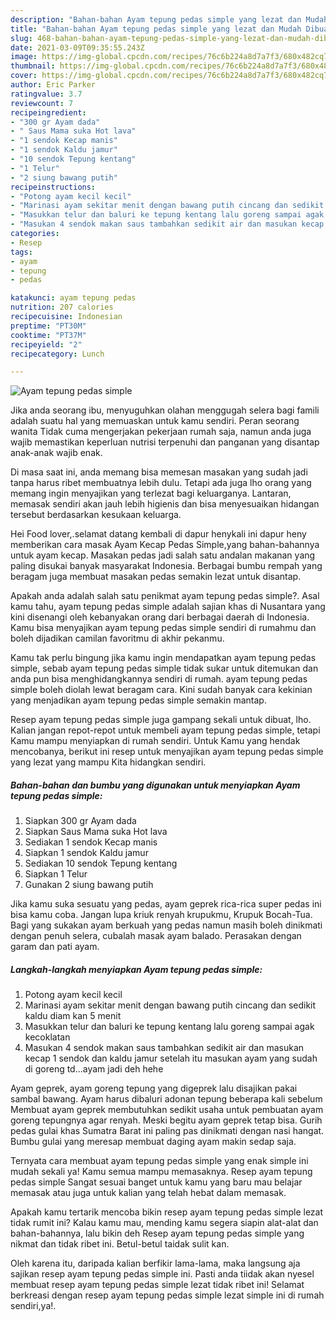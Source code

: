 ```yaml
---
description: "Bahan-bahan Ayam tepung pedas simple yang lezat dan Mudah Dibuat"
title: "Bahan-bahan Ayam tepung pedas simple yang lezat dan Mudah Dibuat"
slug: 468-bahan-bahan-ayam-tepung-pedas-simple-yang-lezat-dan-mudah-dibuat
date: 2021-03-09T09:35:55.243Z
image: https://img-global.cpcdn.com/recipes/76c6b224a8d7a7f3/680x482cq70/ayam-tepung-pedas-simple-foto-resep-utama.jpg
thumbnail: https://img-global.cpcdn.com/recipes/76c6b224a8d7a7f3/680x482cq70/ayam-tepung-pedas-simple-foto-resep-utama.jpg
cover: https://img-global.cpcdn.com/recipes/76c6b224a8d7a7f3/680x482cq70/ayam-tepung-pedas-simple-foto-resep-utama.jpg
author: Eric Parker
ratingvalue: 3.7
reviewcount: 7
recipeingredient:
- "300 gr Ayam dada"
- " Saus Mama suka Hot lava"
- "1 sendok Kecap manis"
- "1 sendok Kaldu jamur"
- "10 sendok Tepung kentang"
- "1 Telur"
- "2 siung bawang putih"
recipeinstructions:
- "Potong ayam kecil kecil"
- "Marinasi ayam sekitar menit dengan bawang putih cincang dan sedikit kaldu diam kan 5 menit"
- "Masukkan telur dan baluri ke tepung kentang lalu goreng sampai agak kecoklatan"
- "Masukan 4 sendok makan saus tambahkan sedikit air dan masukan kecap 1 sendok dan kaldu jamur setelah itu masukan ayam yang sudah di goreng td...ayam jadi deh hehe"
categories:
- Resep
tags:
- ayam
- tepung
- pedas

katakunci: ayam tepung pedas 
nutrition: 207 calories
recipecuisine: Indonesian
preptime: "PT30M"
cooktime: "PT37M"
recipeyield: "2"
recipecategory: Lunch

---
```



![Ayam tepung pedas simple](https://img-global.cpcdn.com/recipes/76c6b224a8d7a7f3/680x482cq70/ayam-tepung-pedas-simple-foto-resep-utama.jpg)

Jika anda seorang ibu, menyuguhkan olahan menggugah selera bagi famili adalah suatu hal yang memuaskan untuk kamu sendiri. Peran seorang  wanita Tidak cuma mengerjakan pekerjaan rumah saja, namun anda juga wajib memastikan keperluan nutrisi terpenuhi dan panganan yang disantap anak-anak wajib enak.

Di masa  saat ini, anda memang bisa memesan masakan yang sudah jadi tanpa harus ribet membuatnya lebih dulu. Tetapi ada juga lho orang yang memang ingin menyajikan yang terlezat bagi keluarganya. Lantaran, memasak sendiri akan jauh lebih higienis dan bisa menyesuaikan hidangan tersebut berdasarkan kesukaan keluarga. 

Hei Food lover,.selamat datang kembali di dapur henykali ini dapur heny memberikan cara masak Ayam Kecap Pedas Simple,yang bahan-bahannya untuk ayam kecap. Masakan pedas jadi salah satu andalan makanan yang paling disukai banyak masyarakat Indonesia. Berbagai bumbu rempah yang beragam juga membuat masakan pedas semakin lezat untuk disantap.

Apakah anda adalah salah satu penikmat ayam tepung pedas simple?. Asal kamu tahu, ayam tepung pedas simple adalah sajian khas di Nusantara yang kini disenangi oleh kebanyakan orang dari berbagai daerah di Indonesia. Kamu bisa menyajikan ayam tepung pedas simple sendiri di rumahmu dan boleh dijadikan camilan favoritmu di akhir pekanmu.

Kamu tak perlu bingung jika kamu ingin mendapatkan ayam tepung pedas simple, sebab ayam tepung pedas simple tidak sukar untuk ditemukan dan anda pun bisa menghidangkannya sendiri di rumah. ayam tepung pedas simple boleh diolah lewat beragam cara. Kini sudah banyak cara kekinian yang menjadikan ayam tepung pedas simple semakin mantap.

Resep ayam tepung pedas simple juga gampang sekali untuk dibuat, lho. Kalian jangan repot-repot untuk membeli ayam tepung pedas simple, tetapi Kamu mampu menyiapkan di rumah sendiri. Untuk Kamu yang hendak mencobanya, berikut ini resep untuk menyajikan ayam tepung pedas simple yang lezat yang mampu Kita hidangkan sendiri.

<!--inarticleads1-->

##### Bahan-bahan dan bumbu yang digunakan untuk menyiapkan Ayam tepung pedas simple:

1. Siapkan 300 gr Ayam dada
1. Siapkan  Saus Mama suka Hot lava
1. Sediakan 1 sendok Kecap manis
1. Siapkan 1 sendok Kaldu jamur
1. Sediakan 10 sendok Tepung kentang
1. Siapkan 1 Telur
1. Gunakan 2 siung bawang putih


Jika kamu suka sesuatu yang pedas, ayam geprek rica-rica super pedas ini bisa kamu coba. Jangan lupa kriuk renyah krupukmu, Krupuk Bocah-Tua. Bagi yang sukakan ayam berkuah yang pedas namun masih boleh dinikmati dengan penuh selera, cubalah masak ayam balado. Perasakan dengan garam dan pati ayam. 

<!--inarticleads2-->

##### Langkah-langkah menyiapkan Ayam tepung pedas simple:

1. Potong ayam kecil kecil
1. Marinasi ayam sekitar menit dengan bawang putih cincang dan sedikit kaldu diam kan 5 menit
1. Masukkan telur dan baluri ke tepung kentang lalu goreng sampai agak kecoklatan
1. Masukan 4 sendok makan saus tambahkan sedikit air dan masukan kecap 1 sendok dan kaldu jamur setelah itu masukan ayam yang sudah di goreng td...ayam jadi deh hehe


Ayam geprek, ayam goreng tepung yang digeprek lalu disajikan pakai sambal bawang. Ayam harus dibaluri adonan tepung beberapa kali sebelum Membuat ayam geprek membutuhkan sedikit usaha untuk pembuatan ayam goreng tepungnya agar renyah. Meski begitu ayam geprek tetap bisa. Gurih pedas gulai khas Sumatra Barat ini paling pas dinikmati dengan nasi hangat. Bumbu gulai yang meresap membuat daging ayam makin sedap saja. 

Ternyata cara membuat ayam tepung pedas simple yang enak simple ini mudah sekali ya! Kamu semua mampu memasaknya. Resep ayam tepung pedas simple Sangat sesuai banget untuk kamu yang baru mau belajar memasak atau juga untuk kalian yang telah hebat dalam memasak.

Apakah kamu tertarik mencoba bikin resep ayam tepung pedas simple lezat tidak rumit ini? Kalau kamu mau, mending kamu segera siapin alat-alat dan bahan-bahannya, lalu bikin deh Resep ayam tepung pedas simple yang nikmat dan tidak ribet ini. Betul-betul taidak sulit kan. 

Oleh karena itu, daripada kalian berfikir lama-lama, maka langsung aja sajikan resep ayam tepung pedas simple ini. Pasti anda tiidak akan nyesel membuat resep ayam tepung pedas simple lezat tidak ribet ini! Selamat berkreasi dengan resep ayam tepung pedas simple lezat simple ini di rumah sendiri,ya!.


